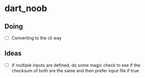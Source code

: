 # dart_noob

## Doing

- [ ] Converting to the cli way

## Ideas

- [ ] If multiple inputs are defined, do some magic check to see if the checksum of both are the same and then prefer input file if true